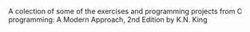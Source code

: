 A colection of some of the exercises and programming projects from C programming: A Modern Approach,
2nd Edition by K.N. King
